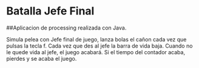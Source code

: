 # Batalla Jefe Final

##Aplicacion de processing realizada con Java.

Simula pelea con Jefe final de juego, lanza bolas el cañon cada vez que pulsas la tecla f.
Cada vez que des al jefe la barra de vida baja. Cuando no le quede vida al jefe, el juego acabará.
Si el tiempo del contador acaba, pierdes y se acaba el juego.
